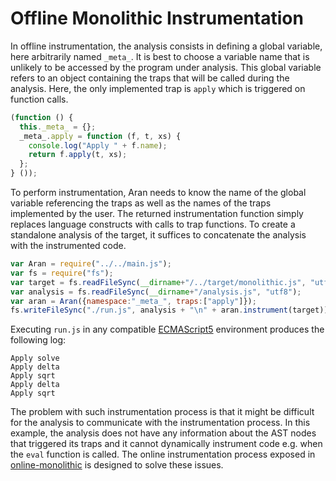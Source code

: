 
# Offline Monolithic Instrumentation

In offline instrumentation, the analysis consists in defining a global variable, here arbitrarily named `_meta_`.
It is best to choose a variable name that is unlikely to be accessed by the program under analysis.
This global variable refers to an object containing the traps that will be called during the analysis.
Here, the only implemented trap is `apply` which is triggered on function calls.

```javascript
(function () {
  this._meta_ = {};
  _meta_.apply = function (f, t, xs) {
    console.log("Apply " + f.name);
    return f.apply(t, xs);
  };
} ());
```

To perform instrumentation, Aran needs to know the name of the global variable referencing the traps as well as the names of the traps implemented by the user.
The returned instrumentation function simply replaces language constructs with calls to trap functions.
To create a standalone analysis of the target, it suffices to concatenate the analysis with the instrumented code.

```javascript
var Aran = require("../../main.js");
var fs = require("fs");
var target = fs.readFileSync(__dirname+"/../target/monolithic.js", "utf8");
var analysis = fs.readFileSync(__dirname+"/analysis.js", "utf8");
var aran = Aran({namespace:"_meta_", traps:["apply"]});
fs.writeFileSync("./run.js", analysis + "\n" + aran.instrument(target));
```

Executing `run.js` in any compatible [ECMAScript5](http://www.ecma-international.org/ecma-262/5.1/) environment produces the following log:

```
Apply solve
Apply delta
Apply sqrt
Apply delta
Apply sqrt
```

The problem with such instrumentation process is that it might be difficult for the analysis to communicate with the instrumentation process.
In this example, the analysis does not have any information about the AST nodes that triggered its traps and it cannot dynamically instrument code e.g. when the `eval` function is called.
The online instrumentation process exposed in [online-monolithic](../online-monolithic) is designed to solve these issues.
